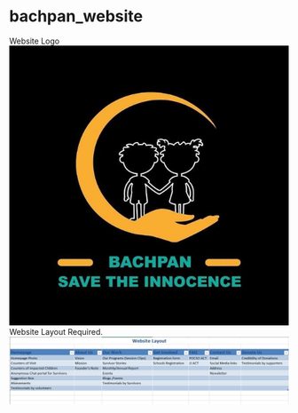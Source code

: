 
# bachpan_website
Website Logo
<img src="./static/pp.jpg">
Website Layout Required.
<img src="./static/26d5b7a7-1be6-46f6-8690-b2daa9be23cc.jpg"/>

